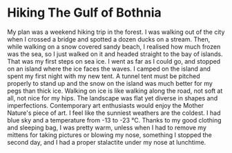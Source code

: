 # Hiking The Gulf of Bothnia

My plan was a weekend hiking trip in the forest. I was walking out of the city when I crossed a bridge and spotted a dozen ducks on a stream. Then, while walking on a snow covered sandy beach, I realised how much frozen was the sea, so I just walked on it and headed straight to the bay of islands. That was my first steps on sea ice. I went as far as I could go, and stopped on an island where the ice faces the waves. I camped on the island and spent my first night with my new tent. A tunnel tent must be pitched properly to stand up and the snow on the island was much better for my pegs than thick ice. Walking on ice is like walking along the road, not soft at all, not nice for my hips. The landscape was flat yet diverse in shapes and imperfections. Contemporary art enthusiasts would enjoy the Mother Nature's piece of art. I feel like the sunniest weathers are the coldest. I had blue sky and a temperature from -13 to -23 °C. Thanks to my good clothing and sleeping bag, I was pretty warm, unless when I had to remove my mittens for taking pictures or blowing my nose, something I stopped the second day, and I had a proper stalactite under my nose at lunchtime.
